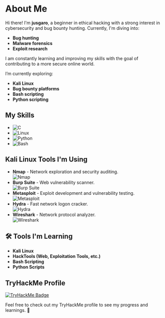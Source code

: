 # About Me

Hi there! I'm **jusgaro**, a beginner in ethical hacking with a strong interest in cybersecurity and bug bounty hunting. Currently, I'm diving into:

- **Bug hunting**
- **Malware forensics**
- **Exploit research**

I am constantly learning and improving my skills with the goal of contributing to a more secure online world.

I’m currently exploring:
- **Kali Linux**
- **Bug bounty platforms**
- **Bash scripting**
- **Python scripting**

## My Skills

- ![C](https://img.shields.io/badge/C-000000?style=flat&logo=c)  
- ![Linux](https://img.shields.io/badge/Linux-FCC624?style=flat&logo=linux&logoColor=black)  
- ![Python](https://img.shields.io/badge/Python-3776AB?style=flat&logo=python&logoColor=white)  
- ![Bash](https://img.shields.io/badge/Bash-4EAA25?style=flat&logo=gnu-bash&logoColor=white)

## Kali Linux Tools I'm Using

- **Nmap** - Network exploration and security auditing.  
  ![Nmap](https://upload.wikimedia.org/wikipedia/commons/2/24/Nmap_logo.svg)
- **Burp Suite** - Web vulnerability scanner.  
  ![Burp Suite](https://upload.wikimedia.org/wikipedia/commons/1/1f/Burp_Suite_Logo_2019.svg)
- **Metasploit** - Exploit development and vulnerability testing.  
  ![Metasploit](https://upload.wikimedia.org/wikipedia/commons/2/24/Metasploit_Logo.svg)
- **Hydra** - Fast network logon cracker.  
  ![Hydra](https://upload.wikimedia.org/wikipedia/commons/d/d3/Owl_hydra_logo.png)
- **Wireshark** - Network protocol analyzer.  
  ![Wireshark](https://upload.wikimedia.org/wikipedia/commons/d/d3/Wireshark_logo_2020.svg)

## 🛠️ Tools I'm Learning

- **Kali Linux**
- **HackTools (Web, Exploitation Tools, etc.)**
- **Bash Scripting**
- **Python Scripts**

## TryHackMe Profile

[![TryHackMe Badge](https://tryhackme-badges.s3.amazonaws.com/TVOJE_MENO.png)](https://tryhackme.com/p/TVOJE_MENO)

Feel free to check out my TryHackMe profile to see my progress and learnings. 🚀
